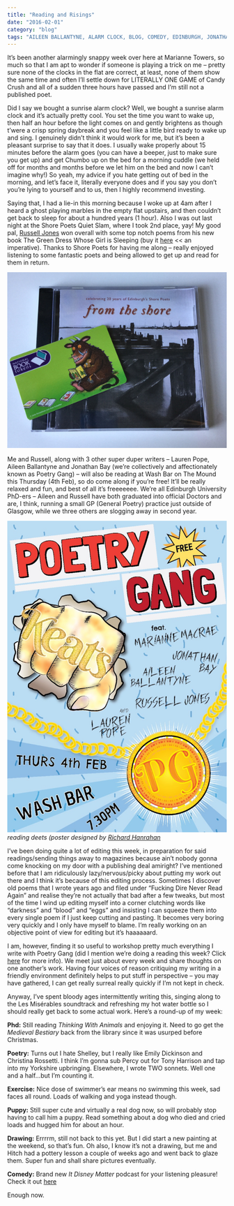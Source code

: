 ```yaml
---
title: "Reading and Risings"
date: "2016-02-01"
category: "blog"
tags: "AILEEN BALLANTYNE, ALARM CLOCK, BLOG, COMEDY, EDINBURGH, JONATHAN BAY, LAUREN POPE, MARIANNE, MARIANNE MACRAE, ME3, ME3 COMEDY, METHREE, METHREE COMEDY, PHD, POETRY, POETRY GANG, PUPPY, QUIET SLAM, READING, RESEARCH, RICHARD HANRAHAN, RUSSELL JONES, SHORE POETS, SLAM, SUNRISE, WASH BAR"
---
```


It’s been another alarmingly snappy week over here at Marianne Towers, so much so that I am apt to wonder if someone is playing a trick on me – pretty sure none of the clocks in the flat are correct, at least, none of them show the same time and often I’ll settle down for LITERALLY ONE GAME of Candy Crush and all of a sudden three hours have passed and I’m still not a published poet.

Did I say we bought a sunrise alarm clock? Well, we bought a sunrise alarm clock and it’s actually pretty cool. You set the time you want to wake up, then half an hour before the light comes on and gently brightens as though t’were a crisp spring daybreak and you feel like a little bird ready to wake up and sing. I genuinely didn’t think it would work for me, but it’s been a pleasant surprise to say that it does. I usually wake properly about 15 minutes before the alarm goes (you can have a beeper, just to make sure you get up) and get Chumbo up on the bed for a morning cuddle (we held off for months and months before we let him on the bed and now I can’t imagine why!) So yeah, my advice if you hate getting out of bed in the morning, and let’s face it, literally everyone does and if you say you don’t you’re lying to yourself and to us, then I highly recommend investing.

Saying that, I had a lie-in this morning because I woke up at 4am after I heard a ghost playing marbles in the empty flat upstairs, and then couldn’t get back to sleep for about a hundred years (1 hour). Also I was out last night at the Shore Poets Quiet Slam, where I took 2nd place, yay! My good pal, [Russell Jones](http://poetrusselljones.blogspot.co.uk/) won overall with some top notch poems from his new book The Green Dress Whose Girl is Sleeping (buy it [here](http://www.freightbooks.co.uk/the-green-dress-whose-girl-is-sleeping-by-russell-jones.html) << an imperative). Thanks to Shore Poets for having me along – really enjoyed listening to some fantastic poets and being allowed to get up and read for them in return.

![poetry swag](../images/archive-posts/poetry-swag.jpg)

Me and Russell, along with 3 other super duper writers – Lauren Pope, Aileen Ballantyne and Jonathan Bay (we’re collectively and affectionately known as Poetry Gang) – will also be reading at Wash Bar on The Mound this Thursday (4th Feb), so do come along if you’re free! It’ll be really relaxed and fun, and best of all it’s freeeeeee. We’re all Edinburgh University PhD-ers – Aileen and Russell have both graduated into official Doctors and are, I think, running a small GP (General Poetry) practice just outside of Glasgow, while we three others are slogging away in second year.

![reading deets (poster designed by Richard Hanrahan)](../images/archive-posts/pg-postersmall.jpg)*reading deets (poster designed by [Richard Hanrahan](https://www.richardhanrahan.co.uk)*

I’ve been doing quite a lot of editing this week, in preparation for said readings/sending things away to magazines because ain’t nobody gonna come knocking on my door with a publishing deal amiright? I’ve mentioned before that I am ridiculously lazy/nervous/picky about putting my work out there and I think it’s because of this editing process. Sometimes I discover old poems that I wrote years ago and filed under “Fucking Dire Never Read Again” and realise they’re not actually that bad after a few tweaks, but most of the time I wind up editing myself into a corner clutching words like “darkness” and “blood” and “eggs” and insisting I can squeeze them into every single poem if I just keep cutting and pasting. It becomes very boring very quickly and I only have myself to blame. I’m really working on an objective point of view for editing but it’s haaaaaard.

I am, however, finding it so useful to workshop pretty much everything I write with Poetry Gang (did I mention we’re doing a reading this week? Click [here](https://www.facebook.com/events/1734610713429122/) for more info). We meet just about every week and share thoughts on one another’s work. Having four voices of reason critiquing my writing in a friendly environment definitely helps to put stuff in perspective – you may have gathered, I can get really surreal really quickly if I’m not kept in check.

Anyway, I’ve spent bloody ages intermittently writing this, singing along to the Les Misérables soundtrack and refreshing my hot water bottle so I should really get back to some actual work. Here’s a round-up of my week:

**Phd:** Still reading *Thinking With Animals* and enjoying it. Need to go get the *Medieval Bestiary* back from the library since it was usurped before Christmas.

**Poetry:** Turns out I hate Shelley, but I really like Emily Dickinson and Christina Rossetti. I think I’m gonna sub Percy out for Tony Harrison and tap into my Yorkshire upbringing. Elsewhere, I wrote TWO sonnets. Well one and a half…but I’m counting it.

**Exercise:** Nice dose of swimmer’s ear means no swimming this week, sad faces all round. Loads of walking and yoga instead though.

**Puppy:** Still super cute and virtually a real dog now, so will probably stop having to call him a puppy. Read something about a dog who died and cried loads and hugged him for about an hour.

**Drawing:** Errrrm, still not back to this yet. But I did start a new painting at the weekend, so that’s fun. Oh also, I know it’s not a drawing, but me and Hitch had a pottery lesson a couple of weeks ago and went back to glaze them. Super fun and shall share pictures eventually.

**Comedy:** Brand new *It Disney Matter* podcast for your listening pleasure! Check it out [here](https://soundcloud.com/me3comedy/it-disney-matter-it-does-with-me3-comedy-episode-3-flubber?utm_content=buffer3bf3d&utm_medium=social&utm_source=plus.google.com&utm_campaign=buffer)

Enough now.
